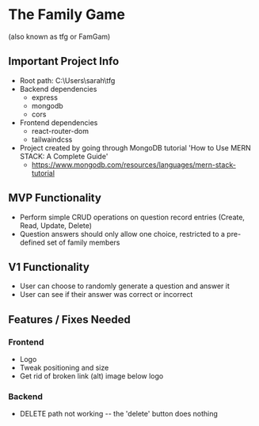 # The Family Game
(also known as tfg or FamGam)

## Important Project Info
+ Root path: C:\Users\sarah\tfg
+ Backend dependencies
  + express
  + mongodb
  + cors
+ Frontend dependencies
  + react-router-dom
  + tailwaindcss
+ Project created by going through MongoDB tutorial 'How to Use MERN STACK: A Complete Guide'
  + https://www.mongodb.com/resources/languages/mern-stack-tutorial

## MVP Functionality
+ Perform simple CRUD operations on question record entries (Create, Read, Update, Delete)
+ Question answers should only allow one choice, restricted to a pre-defined set of family members

## V1 Functionality
+ User can choose to randomly generate a question and answer it
+ User can see if their answer was correct or incorrect

## Features / Fixes Needed
 ### Frontend
 + Logo
  + Tweak positioning and size
  + Get rid of broken link (alt) image below logo
 ### Backend
 + DELETE path not working -- the 'delete' button does nothing

